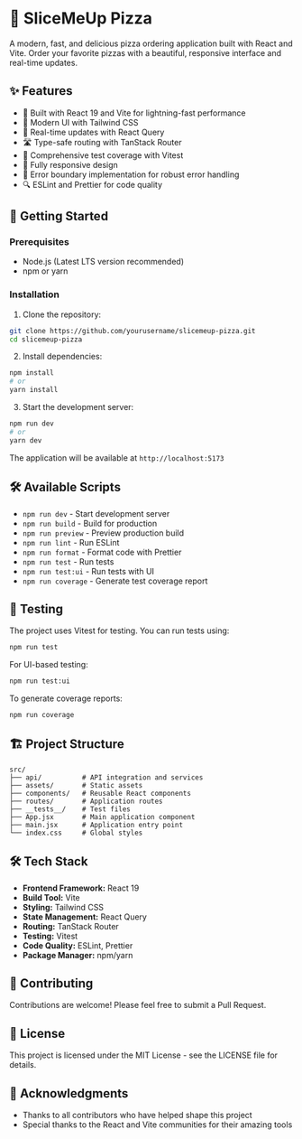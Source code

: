 # 🍕 SliceMeUp Pizza

A modern, fast, and delicious pizza ordering application built with React and Vite. Order your favorite pizzas with a beautiful, responsive interface and real-time updates.

## ✨ Features

- 🚀 Built with React 19 and Vite for lightning-fast performance
- 🎨 Modern UI with Tailwind CSS
- 🔄 Real-time updates with React Query
- 🛣️ Type-safe routing with TanStack Router
- 🧪 Comprehensive test coverage with Vitest
- 📱 Fully responsive design
- 🎯 Error boundary implementation for robust error handling
- 🔍 ESLint and Prettier for code quality

## 🚀 Getting Started

### Prerequisites

- Node.js (Latest LTS version recommended)
- npm or yarn

### Installation

1. Clone the repository:

```bash
git clone https://github.com/yourusername/slicemeup-pizza.git
cd slicemeup-pizza
```

2. Install dependencies:

```bash
npm install
# or
yarn install
```

3. Start the development server:

```bash
npm run dev
# or
yarn dev
```

The application will be available at `http://localhost:5173`

## 🛠️ Available Scripts

- `npm run dev` - Start development server
- `npm run build` - Build for production
- `npm run preview` - Preview production build
- `npm run lint` - Run ESLint
- `npm run format` - Format code with Prettier
- `npm run test` - Run tests
- `npm run test:ui` - Run tests with UI
- `npm run coverage` - Generate test coverage report

## 🧪 Testing

The project uses Vitest for testing. You can run tests using:

```bash
npm run test
```

For UI-based testing:

```bash
npm run test:ui
```

To generate coverage reports:

```bash
npm run coverage
```

## 🏗️ Project Structure

```
src/
├── api/          # API integration and services
├── assets/       # Static assets
├── components/   # Reusable React components
├── routes/       # Application routes
├── __tests__/    # Test files
├── App.jsx       # Main application component
├── main.jsx      # Application entry point
└── index.css     # Global styles
```

## 🛠️ Tech Stack

- **Frontend Framework:** React 19
- **Build Tool:** Vite
- **Styling:** Tailwind CSS
- **State Management:** React Query
- **Routing:** TanStack Router
- **Testing:** Vitest
- **Code Quality:** ESLint, Prettier
- **Package Manager:** npm/yarn

## 🤝 Contributing

Contributions are welcome! Please feel free to submit a Pull Request.

## 📝 License

This project is licensed under the MIT License - see the LICENSE file for details.

## 🙏 Acknowledgments

- Thanks to all contributors who have helped shape this project
- Special thanks to the React and Vite communities for their amazing tools
